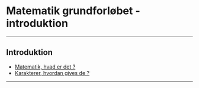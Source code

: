 # Matematik grundforløbet - introduktion

---

## Introduktion

- [Matematik, hvad er det ?](del0_2_introduktion_hvad.md)
- [Karakterer, hvordan gives de ?](del0_3_introduktion_krav.md)


---
